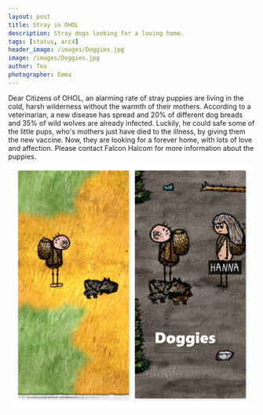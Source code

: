 ```yaml
---
layout: post
title: Stray in OHOL
description: Stray dogs looking for a loving home.
tags: [status, arc4]
header_image: /images/Doggies.jpg
image: /images/Doggies.jpg
author: Tea
photographer: Emma
---
```


Dear Citizens of OHOL, an alarming rate of stray puppies are living in the cold, harsh wilderness without the warmth of their mothers. According to a veterinarian, a new disease has spread and 20% of different dog breads and 35% of wild wolves are already infected. Luckily, he could safe some of the little pups, who's mothers just have died to the illness, by giving them the new vaccine. Now, they are looking for a forever home, with lots of love and affection. Please contact Falcon Halcom for more information about the puppies. 
![image](/images/Doggies.jpg)